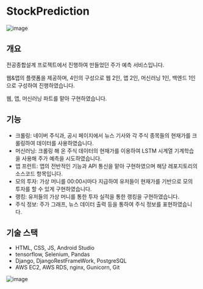 # StockPrediction

![image](https://user-images.githubusercontent.com/56579239/157480336-1401fc2a-d04a-4c11-8ea5-3bb27aa78852.png)

## 개요
전공종합설계 프로젝트에서 진행하여 만들었던 주가 예측 서비스입니다.

웹&앱의 플랫폼을 제공하며, 
4인의 구성으로 웹 2인, 앱 2인, 머신러닝 1인, 백엔드 1인으로 구성하여 진행하였습니다.

웹, 앱, 머신러닝 파트를 맡아 구현하였습니다.
 
## 기능
- 크롤링: 네이버 주식과, 공시 페이지에서 뉴스 기사와 각 주식 종목들의 현재가를 크롤링하여 데이터를 사용하였습니다.
- 머신러닝: 크롤링 해 온 주식 데이터의 현재가를 이용하여 LSTM 시계열 기계학습을 사용해 주가 예측을 시도하였습니다.
- 앱 프런트: 앱의 전반적인 기능과 API 통신을 맡아 구현하였으며 해당 레포지토리의 소스코드 항목입니다.
- 모의 투자: 가상 머니를 00:00시마다 지급하여 유저들이 현재가를 기반으로 모의 투자를 할 수 있게 구현하였습니다.
- 랭킹: 유저들의 가상 머니를 통한 투자 실적을 통한 랭킹을 구현하였습니다.
- 주식 정보: 주가 그래프, 뉴스 데이터 출력 등을 통하여 주식 정보를 표현하였습니다.

## 기술 스택
- HTML, CSS, JS, Android Studio
- tensorflow, Selenium, Pandas
- Django, DjangoRestFrameWork, PostgreSQL
- AWS EC2, AWS RDS, nginx, Gunicorn, Git

![image](https://user-images.githubusercontent.com/56579239/157480189-e736bb72-bab8-40f4-bde9-225edaa0948a.png)
